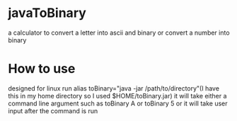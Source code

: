 # javaToBinary
a calculator to convert a letter into ascii and binary or convert a number into binary

# How to use
designed for linux 
run alias toBinary="java -jar /path/to/directory"(I have this in my home directory so I used $HOME/toBinary.jar)
it will take either a command line argument such as toBinary A or toBinary 5
or it will take user input after the command is run
